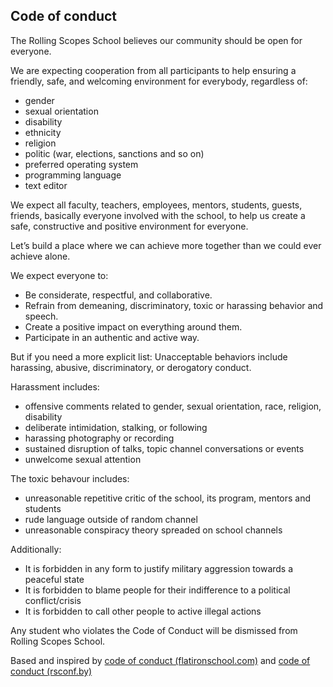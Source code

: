 ## Code of conduct

The Rolling Scopes School believes our community should be open for everyone.

We are expecting cooperation from all participants to help ensuring a friendly, safe, and welcoming environment for everybody, regardless of:

- gender
- sexual orientation
- disability
- ethnicity
- religion
- politic (war, elections, sanctions and so on)
- preferred operating system
- programming language
- text editor

We expect all faculty, teachers, employees, mentors, students, guests, friends, basically everyone involved with the school, to help us create a safe, constructive and positive environment for everyone.

Let’s build a place where we can achieve more together than we could ever achieve alone.

We expect everyone to:

- Be considerate, respectful, and collaborative.
- Refrain from demeaning, discriminatory, toxic or harassing behavior and speech.
- Create a positive impact on everything around them.
- Participate in an authentic and active way.

But if you need a more explicit list: Unacceptable behaviors include harassing, abusive, discriminatory, or derogatory conduct.

Harassment includes:

- offensive comments related to gender, sexual orientation, race, religion, disability
- deliberate intimidation, stalking, or following
- harassing photography or recording
- sustained disruption of talks, topic channel conversations or events
- unwelcome sexual attention

The toxic behavour includes:

- unreasonable repetitive critic of the school, its program, mentors and students
- rude language outside of random channel
- unreasonable conspiracy theory spreaded on school channels

Additionally:

- It is forbidden in any form to justify military aggression towards a peaceful state
- It is forbidden to blame people for their indifference to a political conflict/crisis
- It is forbidden to call other people to active illegal actions

Any student who violates the Code of Conduct will be dismissed from Rolling Scopes School.

Based and inspired by [code of conduct (flatironschool.com)](https://www.flatironschool.com/code-of-conduct/) and [code of conduct (rsconf.by)](https://rsconf.by/code-of-conduct.html)
